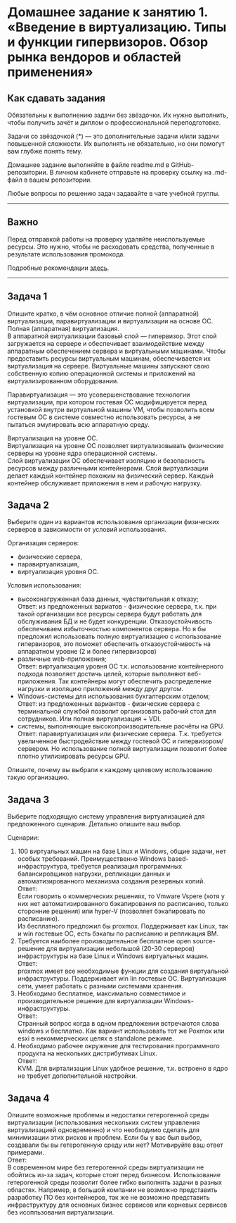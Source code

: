 
# Домашнее задание к занятию 1.  «Введение в виртуализацию. Типы и функции гипервизоров. Обзор рынка вендоров и областей применения»


## Как сдавать задания

Обязательны к выполнению задачи без звёздочки. Их нужно выполнить, чтобы получить зачёт и диплом о профессиональной переподготовке.

Задачи со звёздочкой (*) — это дополнительные задачи и/или задачи повышенной сложности. Их выполнять не обязательно, но они помогут вам глубже понять тему.

Домашнее задание выполняйте в файле readme.md в GitHub-репозитории. В личном кабинете отправьте на проверку ссылку на .md-файл в вашем репозитории.

Любые вопросы по решению задач задавайте в чате учебной группы.

---

## Важно

Перед отправкой работы на проверку удаляйте неиспользуемые ресурсы.
Это нужно, чтобы не расходовать средства, полученные в результате использования промокода.

Подробные рекомендации [здесь](https://github.com/netology-code/virt-homeworks/blob/virt-11/r/README.md).

---

## Задача 1

Опишите кратко, в чём основное отличие полной (аппаратной) виртуализации, паравиртуализации и виртуализации на основе ОС.
Полная (аппаратная) виртуализация.  
В аппаратной виртуализации базовый слой — гипервизор. Этот слой загружается на сервере и обеспечивает взаимодействие между аппаратным обеспечением сервера и виртуальными машинами. Чтобы предоставить ресурсы виртуальным машинам, обеспечивается их виртуализация на сервере. Виртуальные машины запускают свою собственную копию операционной системы и приложений на виртуализированном оборудовании.  
  
Паравиртуализация — это усовершенствование  технологии виртуализации, при котором гостевая ОС модифицируется перед установкой внутри виртуальной машины VM, чтобы позволить всем гостевым ОС в системе совместно использовать ресурсы, а не пытаться эмулировать всю аппаратную среду.  

Виртуализация на уровне ОС.  
Виртуализация на уровне ОС позволяет виртуализовывать физические серверы на уровне ядра операционной системы.  
Слой виртуализации ОС обеспечивает изоляцию и безопасность ресурсов между различными контейнерами. Слой виртуализации делает каждый контейнер похожим на физический сервер. Каждый контейнер обслуживает приложения в нем и рабочую нагрузку.  
  
## Задача 2

Выберите один из вариантов использования организации физических серверов в зависимости от условий использования.

Организация серверов:

- физические сервера,
- паравиртуализация,
- виртуализация уровня ОС.

Условия использования:

- высоконагруженная база данных, чувствительная к отказу;  
Ответ: из предложенных вариатов - физические сервера, т.к. при такой организации все ресурсы сервера будут работать для обслуживания БД и не будет конкуренции. Отказоустойчивость обеспечиваем избыточностью компонентов сервера. Но я бы предложил использовать полную виртуализацию с использование гипервизоров, это поможет обеспечить отказоустойчивость на аппаратном уровне (2 и более гипервизоров)  
- различные web-приложения;  
Ответ: виртуализация уровня ОС т.к. использование контейнерного подхода позволяет достичь целей, которые выполняют веб-приложения. Так контейнеры могут обеспечить распределение нагрузки и изоляцию приложений между друг другом.
- Windows-системы для использования бухгалтерским отделом;  
Ответ: из предложенных вариантов - физические сервера с терминальной службой позволит организовать рабочий стол для сотрудников. Или полная виртуализация + VDI.   
- системы, выполняющие высокопроизводительные расчёты на GPU.  
Ответ: паравиртуализация или физические сервера. Т.к. требуется увеличенное быстродействие между гостевой ОС и гипервизором/сервером. Но использование полной виртуализации позволит более плотно утилизировать ресурсы GPU.

Опишите, почему вы выбрали к каждому целевому использованию такую организацию.

## Задача 3

Выберите подходящую систему управления виртуализацией для предложенного сценария. Детально опишите ваш выбор.

Сценарии:

1. 100 виртуальных машин на базе Linux и Windows, общие задачи, нет особых требований. Преимущественно Windows based-инфраструктура, требуется реализация программных балансировщиков нагрузки, репликации данных и автоматизированного механизма создания резервных копий.  
Ответ:  
Если говорить о коммерческих решениях, то Vmware Vspere (хотя у них нет автоматизированного бэкапирования по расписанию, только сторонние решения) или hyper-V (позволяет бэкапировать по расписанию).  
Из бесплатного предложил бы proxmox. Поддерживает как Linux, так и win гостевые ОС, есть бэкапы по расписанию и репликация ВМ.  
2. Требуется наиболее производительное бесплатное open source-решение для виртуализации небольшой (20-30 серверов) инфраструктуры на базе Linux и Windows виртуальных машин.  
Ответ:  
proxmox имеет все необходимые функции для создания виртуальной инфраструктуры. Поддерживает win lin гостевые ОС. Виртуализация сети, умеет работать с разными системами хранения.
3. Необходимо бесплатное, максимально совместимое и производительное решение для виртуализации Windows-инфраструктуры.  
Ответ:  
Странный вопрос когда в одном предложении встречаются слова windows и бесплатно. Как вариант использовать тот же Poxmox или esxi в некоммерческих целях в standalone режиме.
4. Необходимо рабочее окружение для тестирования программного продукта на нескольких дистрибутивах Linux.  
Ответ:  
KVM. Для виртализации Linux удобное решение, т.к. встроено в ядро не требует дополнительной настройки.  

## Задача 4

Опишите возможные проблемы и недостатки гетерогенной среды виртуализации (использования нескольких систем управления виртуализацией одновременно) и что необходимо сделать для минимизации этих рисков и проблем. Если бы у вас был выбор, создавали бы вы гетерогенную среду или нет? Мотивируйте ваш ответ примерами.  
Ответ:  
В современном мире без гетерогенной среды виртуализации не обойтись из-за задач, которые стоят перед бизнесом. Использование гетерогенной среды позволит более гибко выполнять задачи в разных областях. Например, в большой компании не возможно представить разработку ПО без контейнеров, так же не возможно представить инфраструктуру для основных бизнес сервисов или корневых сервисов без исопльзования виртуализации.
